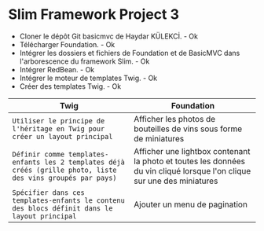 # Slim Framework Project 3

* Cloner le dépôt Git basicmvc de Haydar KÜLEKCİ. - Ok
* Télécharger Foundation. - Ok
* Intégrer les dossiers et fichiers de Foundation et de BasicMVC dans l'arborescence du framework Slim. - Ok
* Intégrer RedBean. - Ok
* Intégrer le moteur de templates Twig. - Ok
* Créer des templates Twig. - Ok

| Twig | Foundation |
| --- | --- |
| `Utiliser le principe de l'héritage en Twig pour créer un layout principal` | Afficher les photos de bouteilles de vins sous forme de miniatures |
| `Définir comme templates-enfants les 2 templates déjà créés (grille photo, liste des vins groupés par pays)` | Afficher une lightbox contenant la photo et toutes les données du vin cliqué lorsque l'on clique sur une des miniatures |
| `Spécifier dans ces templates-enfants le contenu des blocs définit dans le layout principal` | Ajouter un menu de pagination |